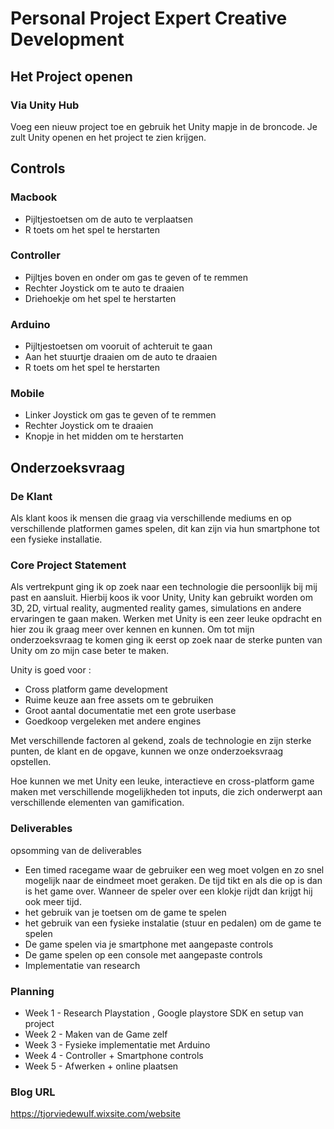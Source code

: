 # Personal Project Expert Creative Development

## Het Project openen
### Via Unity Hub
Voeg een nieuw project toe en gebruik het Unity mapje in de broncode. Je zult Unity openen en het project te zien krijgen.

## Controls

### Macbook
- Pijltjestoetsen om de auto te verplaatsen
- R toets om het spel te herstarten

### Controller
- Pijltjes boven en onder om gas te geven of te remmen
- Rechter Joystick om te auto te draaien
- Driehoekje om het spel te herstarten

### Arduino
- Pijltjestoetsen om vooruit of achteruit te gaan
- Aan het stuurtje draaien om de auto te draaien
- R toets om het spel te herstarten

### Mobile
- Linker Joystick om gas te geven of te remmen
- Rechter Joystick om te draaien
- Knopje in het midden om te herstarten

## Onderzoeksvraag

### De Klant
Als klant koos ik mensen die graag via verschillende mediums en op verschillende platformen games spelen, dit kan zijn via hun smartphone tot een fysieke installatie.

### Core Project Statement
Als vertrekpunt ging ik op zoek naar een technologie die persoonlijk bij mij past en aansluit. Hierbij koos ik voor Unity, Unity kan gebruikt worden om 3D, 2D, virtual reality, augmented reality games, simulations en andere ervaringen te gaan maken. Werken met Unity is een zeer leuke opdracht en hier zou ik graag meer over kennen en kunnen. Om tot mijn onderzoeksvraag te komen ging ik eerst op zoek naar de sterke punten van Unity om zo mijn case beter te maken.

Unity is goed voor : 
- Cross platform game development
- Ruime keuze aan free assets om te gebruiken
- Groot aantal documentatie met een grote userbase
- Goedkoop vergeleken met andere engines

Met verschillende factoren al gekend, zoals de technologie en zijn sterke punten, de klant en de opgave, kunnen we onze onderzoeksvraag opstellen.

Hoe kunnen we met Unity een leuke, interactieve en cross-platform game maken met verschillende mogelijkheden tot inputs, die zich onderwerpt aan verschillende elementen van gamification.

### Deliverables
opsomming van de deliverables
* Een timed racegame waar de gebruiker een weg moet volgen en zo snel mogelijk naar de eindmeet moet geraken. De tijd tikt en als die op is dan is het game over. Wanneer de speler over een klokje rijdt dan krijgt hij ook meer tijd.
* het gebruik van je toetsen om de game te spelen
* het gebruik van een fysieke instalatie (stuur en pedalen) om de game te spelen
* De game spelen via je smartphone met aangepaste controls
* De game spelen op een console met aangepaste controls
* Implementatie van research

### Planning
* Week 1 - Research Playstation , Google playstore SDK en setup van project
* Week 2 - Maken van de Game zelf
* Week 3 - Fysieke implementatie met Arduino
* Week 4 - Controller + Smartphone controls
* Week 5 - Afwerken + online plaatsen


### Blog URL
https://tjorviedewulf.wixsite.com/website

